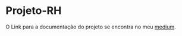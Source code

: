 ﻿# Projeto-RH

O Link para a documentação do projeto se encontra no meu [medium](https://medium.com/@kakabuchweitz/an%C3%A1lise-de-recursos-humanos-11d2f735a352).
